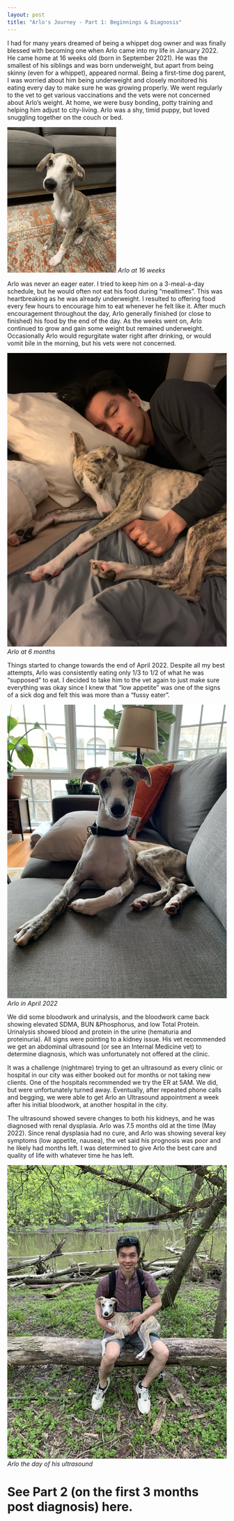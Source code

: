 ```yaml
---
layout: post
title: "Arlo's Journey - Part 1: Beginnings & Diagnosis"
---
```

I had for many years dreamed of being a whippet dog owner and was finally blessed with becoming one when Arlo came into my life in January 2022.  He came home at 16 weeks old (born in September 2021).  He was the smallest of his siblings and was born underweight, but apart from being skinny (even for a whippet), appeared normal. Being a first-time dog parent, I was worried about him being underweight and closely monitored his eating every day to make sure he was growing properly. We went regularly to the vet to get various vaccinations and the vets were not concerned about Arlo’s weight. At home, we were busy bonding, potty training and helping him adjust to city-living.  Arlo was a shy, timid puppy, but loved snuggling together on the couch or bed. 

[<img src="/assets/images/arlo_journey1a.jpeg" width="250"/>](/assets/images/arlo_journey1a.jpeg)
*Arlo at 16 weeks*

Arlo was never an eager eater. I tried to keep him on a 3-meal-a-day schedule, but he would often not eat his food during “mealtimes”. This was heartbreaking as he was already underweight.  I resulted to offering food every few hours to encourage him to eat whenever he felt like it. After much encouragement throughout the day, Arlo generally finished (or close to finished) his food by the end of the day. As the weeks went on, Arlo continued to grow and gain some weight but remained underweight. Occasionally Arlo would regurgitate water right after drinking, or would vomit bile in the morning, but his vets were not concerned. 

![Arlo](/assets/images/arlo_journey1b.jpeg)
*Arlo at 6 months*

Things started to change towards the end of April 2022. Despite all my best attempts, Arlo was consistently eating only 1/3 to 1/2 of what he was “supposed” to eat. I decided to take him to the vet again to just make sure everything was okay since I knew that “low appetite” was one of the signs of a sick dog and felt this was more than a “fussy eater”.  

![Arlo](/assets/images/arlo_journey1c.jpeg)
*Arlo in April 2022*

We did some bloodwork and urinalysis, and the bloodwork came back showing elevated SDMA, BUN &Phosphorus, and low Total Protein.  Urinalysis showed blood and protein in the urine (hematuria and proteinuria). All signs were pointing to a kidney issue. His vet recommended we get an abdominal ultrasound (or see an Internal Medicine vet) to determine diagnosis, which was unfortunately not offered at the clinic.  

It was a challenge (nightmare) trying to get an ultrasound as every clinic or hospital in our city was either booked out for months or not taking new clients. One of the hospitals recommended we try the ER at 5AM.  We did, but were unfortunately turned away. Eventually, after repeated phone calls and begging, we were able to get Arlo an Ultrasound appointment a week after his initial bloodwork, at another hospital in the city.  

The ultrasound showed severe changes to both his kidneys, and he was diagnosed with renal dysplasia. Arlo was 7.5 months old at the time (May 2022). Since renal dysplasia had no cure, and Arlo was showing several key symptoms (low appetite, nausea), the vet said his prognosis was poor and he likely had months left. I was determined to give Arlo the best care and quality of life with whatever time he has left.

![Arlo](/assets/images/arlo_journey1d.jpeg)
*Arlo the day of his ultrasound*

# See Part 2 (on the first 3 months post diagnosis) here.

